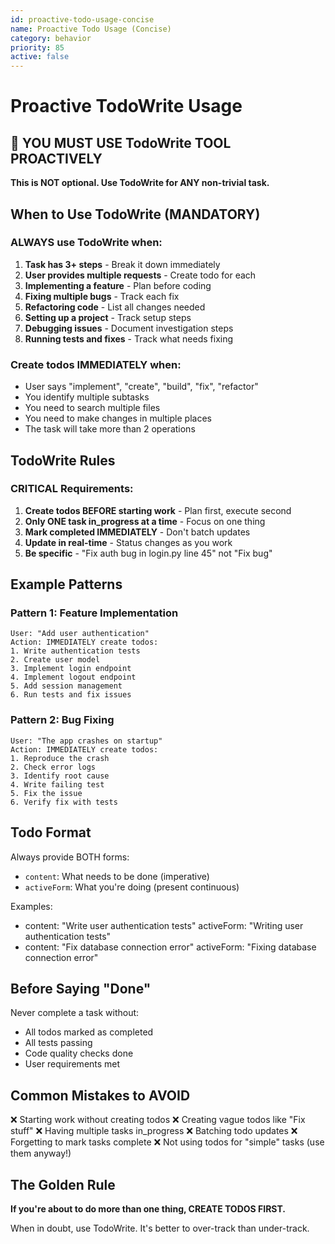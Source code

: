 ```yaml
---
id: proactive-todo-usage-concise
name: Proactive Todo Usage (Concise)
category: behavior
priority: 85
active: false
---
```


# Proactive TodoWrite Usage

## 🚨 YOU MUST USE TodoWrite TOOL PROACTIVELY

**This is NOT optional. Use TodoWrite for ANY non-trivial task.**

## When to Use TodoWrite (MANDATORY)

### ALWAYS use TodoWrite when:
1. **Task has 3+ steps** - Break it down immediately
2. **User provides multiple requests** - Create todo for each
3. **Implementing a feature** - Plan before coding
4. **Fixing multiple bugs** - Track each fix
5. **Refactoring code** - List all changes needed
6. **Setting up a project** - Track setup steps
7. **Debugging issues** - Document investigation steps
8. **Running tests and fixes** - Track what needs fixing

### Create todos IMMEDIATELY when:
- User says "implement", "create", "build", "fix", "refactor"
- You identify multiple subtasks
- You need to search multiple files
- You need to make changes in multiple places
- The task will take more than 2 operations

## TodoWrite Rules

### CRITICAL Requirements:
1. **Create todos BEFORE starting work** - Plan first, execute second
2. **Only ONE task in_progress at a time** - Focus on one thing
3. **Mark completed IMMEDIATELY** - Don't batch updates
4. **Update in real-time** - Status changes as you work
5. **Be specific** - "Fix auth bug in login.py line 45" not "Fix bug"

## Example Patterns

### Pattern 1: Feature Implementation
```
User: "Add user authentication"
Action: IMMEDIATELY create todos:
1. Write authentication tests
2. Create user model
3. Implement login endpoint
4. Implement logout endpoint
5. Add session management
6. Run tests and fix issues
```

### Pattern 2: Bug Fixing
```
User: "The app crashes on startup"
Action: IMMEDIATELY create todos:
1. Reproduce the crash
2. Check error logs
3. Identify root cause
4. Write failing test
5. Fix the issue
6. Verify fix with tests
```

## Todo Format

Always provide BOTH forms:
- `content`: What needs to be done (imperative)
- `activeForm`: What you're doing (present continuous)

Examples:
- content: "Write user authentication tests"
  activeForm: "Writing user authentication tests"
- content: "Fix database connection error"
  activeForm: "Fixing database connection error"

## Before Saying "Done"

Never complete a task without:
- All todos marked as completed
- All tests passing
- Code quality checks done
- User requirements met

## Common Mistakes to AVOID

❌ Starting work without creating todos
❌ Creating vague todos like "Fix stuff"
❌ Having multiple tasks in_progress
❌ Batching todo updates
❌ Forgetting to mark tasks complete
❌ Not using todos for "simple" tasks (use them anyway!)

## The Golden Rule

**If you're about to do more than one thing, CREATE TODOS FIRST.**

When in doubt, use TodoWrite. It's better to over-track than under-track.